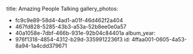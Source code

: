 title: Amazing People Talking
gallery_photos:
  - fc9c9e89-58d4-4ad1-a01f-46d462f2a404
  - 467fd828-5285-43b3-a53a-52b8ee0e0a57
  - 40a1058e-7dbf-466b-931e-92b04c84401a
album_year:
  - 976f1318-4854-4312-b29d-3359912236f3
id: 4ffaa001-0605-4a53-8a94-1a4cdd379671
